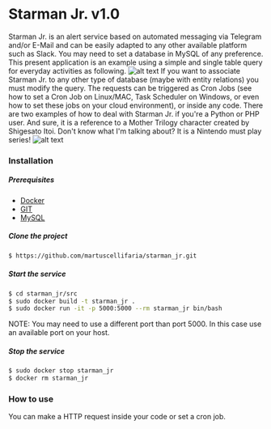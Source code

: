 # Starman Jr. v1.0
Starman Jr. is an alert service based on automated messaging via Telegram and/or E-Mail and can be easily adapted to any other available platform such as Slack.
You may need to set a database in MySQL of any preference. This present application is an example using a simple and single table query for everyday activities as following.
![alt text](https://github.com/martuscellifaria/starman_jr/blob/master/starman_jr_table.png)
If you want to associate Starman Jr. to any other type of database (maybe with entity relations) you must modify the query.
The requests can be triggered as Cron Jobs (see how to set a Cron Job on Linux/MAC, Task Scheduler on Windows, or even how to set these jobs on your cloud environment), or inside any code. There are two examples of how to deal with Starman Jr. if you're a Python or PHP user.
And sure, it is a reference to a Mother Trilogy character created by Shigesato Itoi. Don't know what I'm talking about? It is a Nintendo must play series!
![alt text](https://github.com/martuscellifaria/starman_jr/blob/master/Starman_Jr.png)

### Installation
##### Prerequisites
- [Docker](https://docs.docker.com/v17.09/engine/installation/#supported-platforms)
- [GIT](https://git-scm.com/book/en/v2/Getting-Started-Installing-Git)
- [MySQL](https://www.mysql.com/)

##### Clone the project

```sh
$ https://github.com/martuscellifaria/starman_jr.git
```

##### Start the service
```sh
$ cd starman_jr/src
$ sudo docker build -t starman_jr .
$ sudo docker run -it -p 5000:5000 --rm starman_jr bin/bash
```

NOTE: You may need to use a different port than port 5000. In this case use an available port on your host.

##### Stop the service
```sh
$ sudo docker stop starman_jr
$ docker rm starman_jr
```

### How to use
You can make a HTTP request inside your code or set a cron job.
